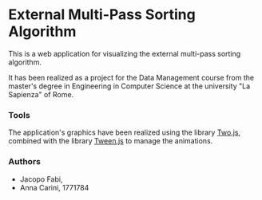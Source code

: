 # External Multi-Pass Sorting Algorithm

This is a web application for visualizing the external multi-pass sorting algorithm.

It has been realized as a project for the Data Management course from the master's degree in Engineering in Computer Science at the university "La Sapienza" of Rome.

### Tools
The application's graphics have been realized using the library [Two.js](https://two.js.org/), combined with the library [Tween.js](https://github.com/tweenjs/tween.js) to manage the animations.

### Authors
 - Jacopo Fabi, 
 - Anna Carini, 1771784
